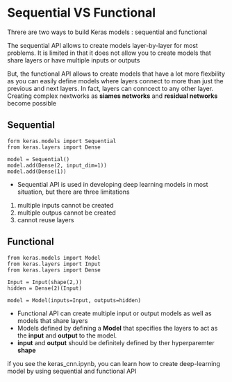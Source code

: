 # Sequential VS Functional

Threre are two ways to build Keras models : sequential and functional

The sequential API allows to create models layer-by-layer for most problems. It is limited in that it does not allow you to create models that share layers or have multiple inputs or outputs

But, the functional API allows to create models that have a lot more flexbility as you can easily define models where layers connect to more than just the previous and next layers. In fact, layers can conncect to any other layer. Creating complex nextworks as **siames networks** and **residual networks** become possible 


## Sequential

```
form keras.models import Sequential
from keras.layers import Dense

model = Sequential()
model.add(Dense(2, input_dim=1))
model.add(Dense(1))

```

- Sequential API is used in developing deep learning models in most situation, but there are three limitations 
1. multiple inputs cannot be created
2. multiple outpus cannot be created
3. cannot reuse layers


## Functional

```
from keras.models import Model
from keras.layers import Input
from keras.layers import Dense

Input = Input(shape(2,))
hidden = Dense(2)(Input)

model = Model(inputs=Input, outputs=hidden)
```

- Functional API can create multiple input or output models as well as models that share layers
- Models defined by defining a **Model** that specifies the layers to act as the **input** and **output** to the model. 
- **input** and **output** should be definitely defined by ther hyperparemter **shape**


if you see the keras_cnn.ipynb, you can learn how to create deep-learning model by using sequential and functional API 
